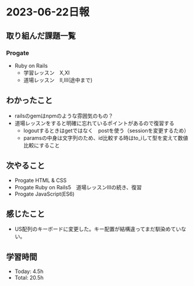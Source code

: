 # 2023-06-22日報

## 取り組んだ課題一覧
### Progate
* Ruby on Rails
  * 学習レッスン　X,XI
  * 道場レッスン　II,III(途中まで)

## わかったこと
* railsのgemはnpmのような雰囲気のもの？
* 道場レッスンをすると明確に忘れているポイントがあるので復習する
  * logoutするときはgetではなく　postを使う（sessionを変更するため）
  * paramsの中身は文字列のため、id比較する時はto_iして型を変えて数値比較にすること

## 次やること
* Progate HTML & CSS
* Progate Ruby on Rails5　道場レッスンIIIの続き、復習
* Progate JavaScript(ES6)

## 感じたこと
* US配列のキーボードに変更した。キー配置が結構違ってまだ馴染めていない。

## 学習時間
* Today: 4.5h
* Total: 20.5h
